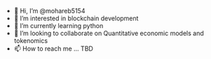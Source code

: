 - 👋 Hi, I’m @mohareb5154
- 👀 I’m interested in blockchain development
- 🌱 I’m currently learning python
- 💞️ I’m looking to collaborate on Quantitative economic models and tokenomics 
- 📫 How to reach me ... TBD

<!---
mohareb5154/mohareb5154 is a ✨ special ✨ repository because its `README.md` (this file) appears on your GitHub profile.
You can click the Preview link to take a look at your changes.
--->
